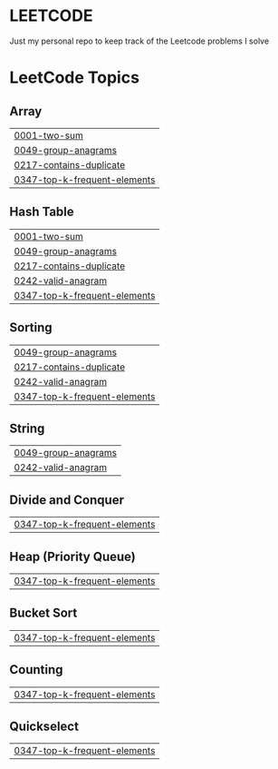 # LEETCODE

Just my personal repo to keep track of the Leetcode problems I solve

<!---LeetCode Topics Start-->
# LeetCode Topics
## Array
|  |
| ------- |
| [0001-two-sum](https://github.com/buj8/LEETCODE/tree/master/0001-two-sum) |
| [0049-group-anagrams](https://github.com/buj8/LEETCODE/tree/master/0049-group-anagrams) |
| [0217-contains-duplicate](https://github.com/buj8/LEETCODE/tree/master/0217-contains-duplicate) |
| [0347-top-k-frequent-elements](https://github.com/buj8/LEETCODE/tree/master/0347-top-k-frequent-elements) |
## Hash Table
|  |
| ------- |
| [0001-two-sum](https://github.com/buj8/LEETCODE/tree/master/0001-two-sum) |
| [0049-group-anagrams](https://github.com/buj8/LEETCODE/tree/master/0049-group-anagrams) |
| [0217-contains-duplicate](https://github.com/buj8/LEETCODE/tree/master/0217-contains-duplicate) |
| [0242-valid-anagram](https://github.com/buj8/LEETCODE/tree/master/0242-valid-anagram) |
| [0347-top-k-frequent-elements](https://github.com/buj8/LEETCODE/tree/master/0347-top-k-frequent-elements) |
## Sorting
|  |
| ------- |
| [0049-group-anagrams](https://github.com/buj8/LEETCODE/tree/master/0049-group-anagrams) |
| [0217-contains-duplicate](https://github.com/buj8/LEETCODE/tree/master/0217-contains-duplicate) |
| [0242-valid-anagram](https://github.com/buj8/LEETCODE/tree/master/0242-valid-anagram) |
| [0347-top-k-frequent-elements](https://github.com/buj8/LEETCODE/tree/master/0347-top-k-frequent-elements) |
## String
|  |
| ------- |
| [0049-group-anagrams](https://github.com/buj8/LEETCODE/tree/master/0049-group-anagrams) |
| [0242-valid-anagram](https://github.com/buj8/LEETCODE/tree/master/0242-valid-anagram) |
## Divide and Conquer
|  |
| ------- |
| [0347-top-k-frequent-elements](https://github.com/buj8/LEETCODE/tree/master/0347-top-k-frequent-elements) |
## Heap (Priority Queue)
|  |
| ------- |
| [0347-top-k-frequent-elements](https://github.com/buj8/LEETCODE/tree/master/0347-top-k-frequent-elements) |
## Bucket Sort
|  |
| ------- |
| [0347-top-k-frequent-elements](https://github.com/buj8/LEETCODE/tree/master/0347-top-k-frequent-elements) |
## Counting
|  |
| ------- |
| [0347-top-k-frequent-elements](https://github.com/buj8/LEETCODE/tree/master/0347-top-k-frequent-elements) |
## Quickselect
|  |
| ------- |
| [0347-top-k-frequent-elements](https://github.com/buj8/LEETCODE/tree/master/0347-top-k-frequent-elements) |
<!---LeetCode Topics End-->